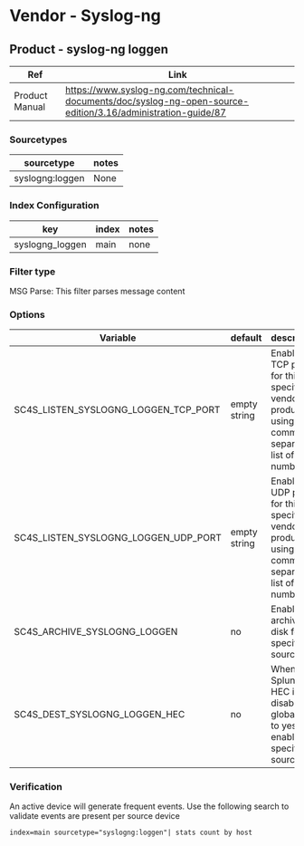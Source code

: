 # Vendor - Syslog-ng

## Product -  syslog-ng loggen

| Ref            | Link                                                                                                    |
|----------------|---------------------------------------------------------------------------------------------------------|
| Product Manual | https://www.syslog-ng.com/technical-documents/doc/syslog-ng-open-source-edition/3.16/administration-guide/87   |


### Sourcetypes

| sourcetype     | notes                                                                                                   |
|----------------|---------------------------------------------------------------------------------------------------------|
| syslogng:loggen | None                                                                                                    |


### Index Configuration

| key            | index          | notes          |
|----------------|----------------|----------------|
| syslogng_loggen | main          | none          |

### Filter type

MSG Parse: This filter parses message content

### Options

| Variable       | default        | description    |
|----------------|----------------|----------------|
| SC4S_LISTEN_SYSLOGNG_LOGGEN_TCP_PORT      | empty string      | Enable a TCP port for this specific vendor product using a comma-separated list of port numbers |
| SC4S_LISTEN_SYSLOGNG_LOGGEN_UDP_PORT      | empty string      | Enable a UDP port for this specific vendor product using a comma-separated list of port numbers |
| SC4S_ARCHIVE_SYSLOGNG_LOGGEN | no | Enable archive to disk for this specific source |
| SC4S_DEST_SYSLOGNG_LOGGEN_HEC | no | When Splunk HEC is disabled globally set to yes to enable this specific source | 

### Verification

An active device will generate frequent events. Use the following search to validate events are present per source device

```
index=main sourcetype="syslogng:loggen"| stats count by host
```
